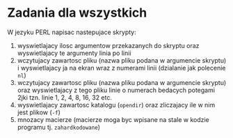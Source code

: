 Zadania dla wszystkich
======================

W jezyku PERL napisac nastepujace skrypty:
1. wyswietlajacy ilosc argumentow przekazanych do skryptu oraz wyswietlajacy te argumenty linia po linii
2. wczytujacy zawartosc pliku (nazwa pliku podana w argumencie skryptu) i wyswietlajacy ja na ekran wraz z numerami linii (dzialanie jak polecenie `nl`)
3. wczytujacy zawartosc pliku (nazwa pliku podana w argumencie skryptu) oraz wyswietlajacy z tego pliku linie o numerach bedacych potegami 2jki tzn. linie 1, 2, 4, 8, 16, 32 etc.
4. wyswietlajacy zawartosc katalogu (`opendir`) oraz zliczajacy ile w nim jest plikow (`-f`)
5. mnozacy macierze (macierze moga byc wpisane na stale w kodzie programu tj. `zahardkodowane`)
